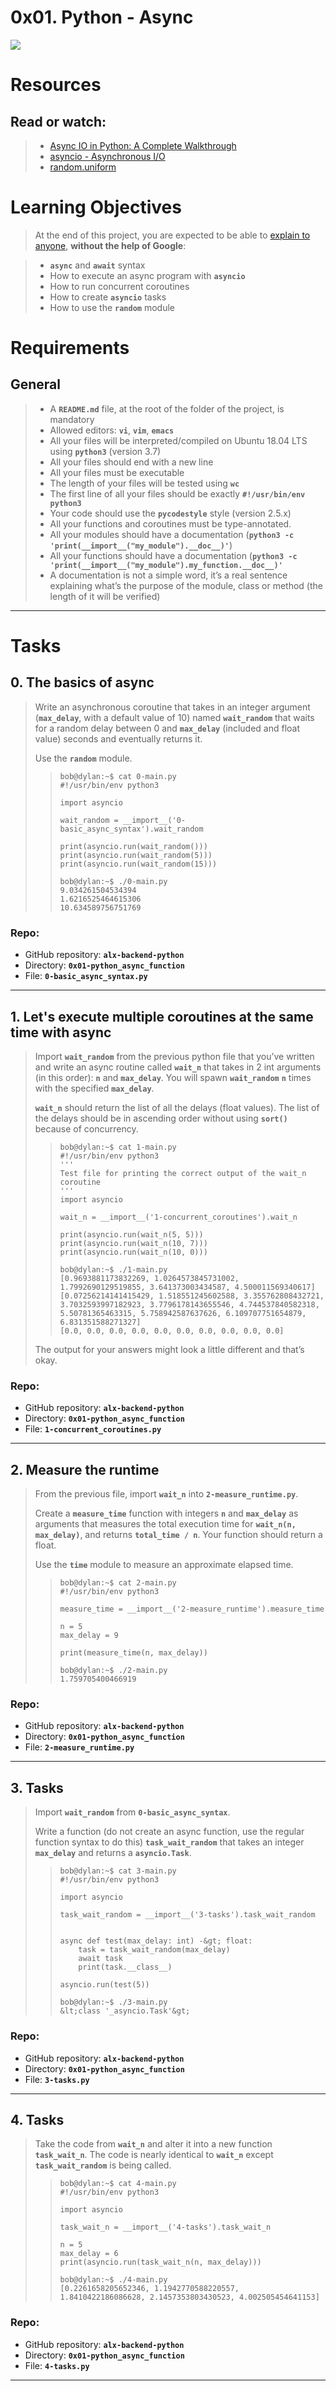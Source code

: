 # 0x01. Python - Async

![](./assets/PO-01.png)

# Resources

## **Read or watch**:
> -   [Async IO in Python: A Complete Walkthrough](https://realpython.com/async-io-python/ "Async IO in Python: A Complete Walkthrough")
> -   [asyncio - Asynchronous I/O](https://docs.python.org/3/library/asyncio.html "asyncio - Asynchronous I/O")
> -   [random.uniform](https://docs.python.org/3/library/random.html#random.uniform "random.uniform")

# Learning Objectives
> At the end of this project, you are expected to be able to [explain to anyone](https://fs.blog/feynman-learning-technique/ "explain to anyone"), **without the help of Google**:

> -   **`async`** and **`await`** syntax
> -   How to execute an async program with **`asyncio`**
> -   How to run concurrent coroutines
> -   How to create **`asyncio`** tasks
> -   How to use the **`random`** module

# Requirements

## General
> -   A **`README.md`** file, at the root of the folder of the project, is mandatory
> -   Allowed editors: **`vi`**, **`vim`**, **`emacs`**
> -   All your files will be interpreted/compiled on Ubuntu 18.04 LTS using **`python3`** (version 3.7)
> -   All your files should end with a new line
> -   All your files must be executable
> -   The length of your files will be tested using **`wc`**
> -   The first line of all your files should be exactly **`#!/usr/bin/env python3`**
> -   Your code should use the **`pycodestyle`** style (version 2.5.x)
> -   All your functions and coroutines must be type-annotated.
> -   All your modules should have a documentation (**`python3 -c 'print(__import__("my_module").__doc__)'`**)
> -   All your functions should have a documentation (**`python3 -c 'print(__import__("my_module").my_function.__doc__)'`**
> -   A documentation is not a simple word, it’s a real sentence explaining what’s the purpose of the module, class or method (the length of it will be verified)

---

# Tasks

## 0\. The basics of async
> Write an asynchronous coroutine that takes in an integer argument (**`max_delay`**, with a default value of 10) named **`wait_random`** that waits for a random delay between 0 and **`max_delay`** (included and float value) seconds and eventually returns it.
> 
> Use the **`random`** module.
> 
>> ```
>> bob@dylan:~$ cat 0-main.py
>> #!/usr/bin/env python3
>> 
>> import asyncio
>> 
>> wait_random = __import__('0-basic_async_syntax').wait_random
>> 
>> print(asyncio.run(wait_random()))
>> print(asyncio.run(wait_random(5)))
>> print(asyncio.run(wait_random(15)))
>> 
>> bob@dylan:~$ ./0-main.py
>> 9.034261504534394
>> 1.6216525464615306
>> 10.634589756751769
>> ```

### **Repo:**

-   GitHub repository: **`alx-backend-python`**
-   Directory: **`0x01-python_async_function`**
-   File: **`0-basic_async_syntax.py`**

---

## 1\. Let's execute multiple coroutines at the same time with async
> Import **`wait_random`** from the previous python file that you’ve written and write an async routine called **`wait_n`** that takes in 2 int arguments (in this order): **`n`** and **`max_delay`**. You will spawn **`wait_random`** **`n`** times with the specified **`max_delay`**.
> 
> **`wait_n`** should return the list of all the delays (float values). The list of the delays should be in ascending order without using **`sort()`** because of concurrency.
> 
>> ```
>> bob@dylan:~$ cat 1-main.py
>> #!/usr/bin/env python3
>> '''
>> Test file for printing the correct output of the wait_n coroutine
>> '''
>> import asyncio
>> 
>> wait_n = __import__('1-concurrent_coroutines').wait_n
>> 
>> print(asyncio.run(wait_n(5, 5)))
>> print(asyncio.run(wait_n(10, 7)))
>> print(asyncio.run(wait_n(10, 0)))
>> 
>> bob@dylan:~$ ./1-main.py
>> [0.9693881173832269, 1.0264573845731002, 1.7992690129519855, 3.641373003434587, 4.500011569340617]
>> [0.07256214141415429, 1.518551245602588, 3.355762808432721, 3.7032593997182923, 3.7796178143655546, 4.744537840582318, 5.50781365463315, 5.758942587637626, 6.109707751654879, 6.831351588271327]
>> [0.0, 0.0, 0.0, 0.0, 0.0, 0.0, 0.0, 0.0, 0.0, 0.0]
>> ```
> 
> The output for your answers might look a little different and that’s okay.

### **Repo:**

-   GitHub repository: **`alx-backend-python`**
-   Directory: **`0x01-python_async_function`**
-   File: **`1-concurrent_coroutines.py`**

---

## 2\. Measure the runtime
> From the previous file, import **`wait_n`** into **`2-measure_runtime.py`**.
> 
> Create a **`measure_time`** function with integers **`n`** and **`max_delay`** as arguments that measures the total execution time for **`wait_n(n, max_delay)`**, and returns **`total_time / n`**. Your function should return a float.
> 
> Use the **`time`** module to measure an approximate elapsed time.
> 
>> ```
>> bob@dylan:~$ cat 2-main.py
>> #!/usr/bin/env python3
>> 
>> measure_time = __import__('2-measure_runtime').measure_time
>> 
>> n = 5
>> max_delay = 9
>> 
>> print(measure_time(n, max_delay))
>> 
>> bob@dylan:~$ ./2-main.py
>> 1.759705400466919
>> ```

### **Repo:**

-   GitHub repository: **`alx-backend-python`**
-   Directory: **`0x01-python_async_function`**
-   File: **`2-measure_runtime.py`**

---

## 3\. Tasks
> Import **`wait_random`** from **`0-basic_async_syntax`**.
> 
> Write a function (do not create an async function, use the regular function syntax to do this) **`task_wait_random`** that takes an integer **`max_delay`** and returns a **`asyncio.Task`**.
> 
>> ```
>> bob@dylan:~$ cat 3-main.py
>> #!/usr/bin/env python3
>> 
>> import asyncio
>> 
>> task_wait_random = __import__('3-tasks').task_wait_random
>> 
>> 
>> async def test(max_delay: int) -&gt; float:
>>     task = task_wait_random(max_delay)
>>     await task
>>     print(task.__class__)
>> 
>> asyncio.run(test(5))
>> 
>> bob@dylan:~$ ./3-main.py
>> &lt;class '_asyncio.Task'&gt;
>> ```

### **Repo:**

-   GitHub repository: **`alx-backend-python`**
-   Directory: **`0x01-python_async_function`**
-   File: **`3-tasks.py`**

---

## 4\. Tasks
> Take the code from **`wait_n`** and alter it into a new function **`task_wait_n`**. The code is nearly identical to **`wait_n`** except **`task_wait_random`** is being called.
> 
>> ```
>> bob@dylan:~$ cat 4-main.py
>> #!/usr/bin/env python3
>> 
>> import asyncio
>> 
>> task_wait_n = __import__('4-tasks').task_wait_n
>> 
>> n = 5
>> max_delay = 6
>> print(asyncio.run(task_wait_n(n, max_delay)))
>> 
>> bob@dylan:~$ ./4-main.py
>> [0.2261658205652346, 1.1942770588220557, 1.8410422186086628, 2.1457353803430523, 4.002505454641153]
>> ```

### **Repo:**

-   GitHub repository: **`alx-backend-python`**
-   Directory: **`0x01-python_async_function`**
-   File: **`4-tasks.py`**

---
